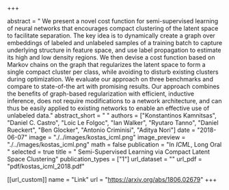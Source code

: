 +++

abstract = " We present a novel cost function for semi-supervised learning of neural networks that encourages compact clustering of the latent space to facilitate separation. The key idea is to dynamically create a graph over embeddings of labeled and unlabeled samples of a training batch to capture underlying structure in feature space, and use label propagation to estimate its high and low density regions. We then devise a cost function based on Markov chains on the graph that regularizes the latent space to form a single compact cluster per class, while avoiding to disturb existing clusters during optimization. We evaluate our approach on three benchmarks and compare to state-of-the art with promising results. Our approach combines the benefits of graph-based regularization with efficient, inductive inference, does not require modifications to a network architecture, and can thus be easily applied to existing networks to enable an effective use of unlabeled data."
abstract_short = " "
authors = ["Konstantinos Kamnitsas", "Daniel C. Castro", "Loic Le Folgoc", "Ian Walker", "Ryutaro Tanno", "Daniel Rueckert", "Ben Glocker", "Antonio Criminisi",  "Aditya Nori"]
date = "2018-06-07"
image = "./../images/kostas_icml.png"
image_preview = "./../images/kostas_icml.png"
math = false
publication = "In *ICML*, Long Oral "
selected = true
title = " Semi-Supervised Learning via Compact Latent Space Clustering"
publication_types = ["1"]
url_dataset = ""
url_pdf = "pdf/kostas_icml_2018.pdf"

[[url_custom]]
name = "Link"
url = "https://arxiv.org/abs/1806.02679"
+++
